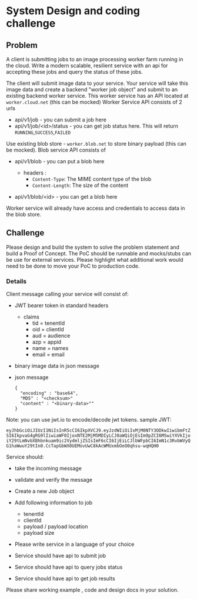 # System Design and coding challenge

## Problem

A client is submitting jobs to an image processing worker farm running in the cloud. Write a modern scalable, resilient service with an api for accepting these jobs and query the status of these jobs.

The client will submit image data to your service. Your service will take this image data and create a backend "worker job object" and submit to an existing backend worker service. This worker service has an API located at `worker.cloud.net` (this can be mocked)
Worker Service API consists of 2 urls

- api/v1/job  - you can submit a job here
- api/v1/job/\<id>/status - you can get job status here. This will return `RUNNING`,`SUCCESS`,`FAILED`

Use existing blob store - `worker.blob.net` to store binary payload (this can be mocked).
Blob service API consists of
- api/v1/blob  - you can put a blob here
  - headers :
    - `Content-Type`: The MIME content type of the blob
    - `Content-Length`: The size of the content

- api/v1/blob/\<id> - you can get a blob here

Worker service will already have access and credentials to access data in the blob store.

## Challenge

Please design and build the system to solve the problem statement and build a Proof of Concept.
The PoC should be runnable and mocks/stubs can be use for external services.
Please highlight what additional work would need to be done to move your PoC to production code.

### Details

Client message calling your service will consist of:

- JWT bearer token in standard headers
  - claims
    - tid = tenentId
    - oid = clientId
    - aud = audience
    - azp = appid
    - name = names
    - email = email
- binary image data in json message
- json message

      {
        "encoding" : "base64",
        "MD5" : "<checksum>"
        "content" : "<binary-data>""
      }

Note: you can use jwt.io to encode/decode jwt tokens.
sample JWT:

`eyJhbGciOiJIUzI1NiIsInR5cCI6IkpXVCJ9.eyJzdWIiOiIxMjM0NTY3ODkwIiwibmFtZSI6IkpvaG4gRG9lIiwiaWF0IjoxNTE2MjM5MDIyLCJ0aWQiOjEsIm9pZCI6MSwiYXVkIjoiY29tLmNvbXBhbnkuam9ic2VydmljZSIsImF6cCI6IjEiLCJlbWFpbCI6ImN1c3RvbWVyQG1haWwuY29tIn0.CcTapGbWX0UEMovUwC8kAcWMUxmbOeO0qhsu-wqHQH0`

Service should:

- take the incoming message
- validate and verify the message
- Create a new Job object
- Add following information to job
  - tenentId
  - clientId
  - payload / payload location
  - payload size

- Please write service in a language of your choice
- Service should have api to submit job
- Service should have api to query jobs status
- Service should have api to get job results

Please share working example , code and design docs in your solution.
